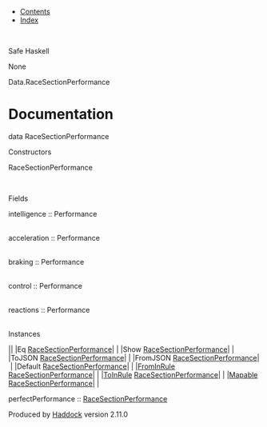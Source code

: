 -   [Contents](index.html)
-   [Index](doc-index.html)

 

Safe Haskell

None

Data.RaceSectionPerformance

Documentation
=============

data RaceSectionPerformance

Constructors

RaceSectionPerformance

 

Fields

intelligence :: Performance  
 

acceleration :: Performance  
 

braking :: Performance  
 

control :: Performance  
 

reactions :: Performance  
 

Instances

||
|Eq [RaceSectionPerformance](Data-RaceSectionPerformance.html#t:RaceSectionPerformance)| |
|Show [RaceSectionPerformance](Data-RaceSectionPerformance.html#t:RaceSectionPerformance)| |
|ToJSON [RaceSectionPerformance](Data-RaceSectionPerformance.html#t:RaceSectionPerformance)| |
|FromJSON [RaceSectionPerformance](Data-RaceSectionPerformance.html#t:RaceSectionPerformance)| |
|Default [RaceSectionPerformance](Data-RaceSectionPerformance.html#t:RaceSectionPerformance)| |
|[FromInRule](Data-InRules.html#t:FromInRule) [RaceSectionPerformance](Data-RaceSectionPerformance.html#t:RaceSectionPerformance)| |
|[ToInRule](Data-InRules.html#t:ToInRule) [RaceSectionPerformance](Data-RaceSectionPerformance.html#t:RaceSectionPerformance)| |
|[Mapable](Model-General.html#t:Mapable) [RaceSectionPerformance](Data-RaceSectionPerformance.html#t:RaceSectionPerformance)| |

perfectPerformance :: [RaceSectionPerformance](Data-RaceSectionPerformance.html#t:RaceSectionPerformance)

Produced by [Haddock](http://www.haskell.org/haddock/) version 2.11.0
